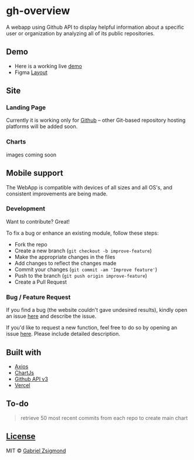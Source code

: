 # gh-overview

A webapp using Github API to display helpful information about a specific user or organization by analyzing all of its public repositories.

## Demo
- Here is a working live [demo](https://gh-overview.now.sh/)
- Figma [Layout](https://www.figma.com/file/xSsYnkcXb71gwZsYX0KQE8/gh-overview?node-id=2%3A59)

## Site

### Landing Page
Currently it is working only for [Github](https://github.com/) – other Git-based repository hosting platforms will be added soon.

### Charts
images coming soon


## Mobile support
The WebApp is compatible with devices of all sizes and all OS's, and consistent improvements are being made.

### Development
Want to contribute? Great!

To fix a bug or enhance an existing module, follow these steps:

- Fork the repo
- Create a new branch (`git checkout -b improve-feature`)
- Make the appropriate changes in the files
- Add changes to reflect the changes made
- Commit your changes (`git commit -am 'Improve feature'`)
- Push to the branch (`git push origin improve-feature`)
- Create a Pull Request 

### Bug / Feature Request

If you find a bug (the website couldn't gave undesired results), kindly open an issue [here](https://github.com/gzsig/gh-overview/issues/new) and describe the issue.

If you'd like to request a new function, feel free to do so by opening an issue [here](https://github.com/gzsig/gh-overview/issues/new). Please include detailed description.


## Built with 

- [Axios](https://github.com/axios/axios)
- [ChartJs](https://www.chartjs.org/)
- [Github API v3](https://developer.github.com/v3)
- [Vercel](https://vercel.com/)



## To-do
> retrieve 50 most recent commits from each repo to create main chart

## [License](https://github.com/gzsig/gh-overview/blob/master/LICENSE.md)

MIT © [Gabriel Zsigmond](https://github.com/gzsig)
